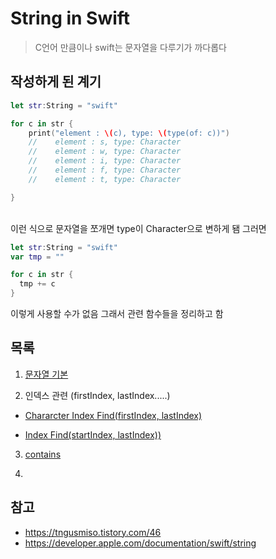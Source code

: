 # String in Swift

> C언어 만큼이나 swift는 문자열을 다루기가 까다롭다
> <br/>

## 작성하게 된 계기

```swift
let str:String = "swift"

for c in str {
    print("element : \(c), type: \(type(of: c))")
    //    element : s, type: Character
    //    element : w, type: Character
    //    element : i, type: Character
    //    element : f, type: Character
    //    element : t, type: Character

}
```

<br/>
이런 식으로 문자열을 쪼개면 type이 Character으로 변하게 됌 그러면
<br/>

```swift
let str:String = "swift"
var tmp = ""

for c in str {
  tmp += c
}
```

이렇게 사용할 수가 없음 그래서 관련 함수들을 정리하고 함
<br/>

## 목록

1. [문자열 기본]("")
   <br/>

2. 인덱스 관련 (firstIndex, lastIndex.....)

- [Chararcter Index Find(firstIndex, lastIndex)]("")
  <br/>

- [Index Find(startIndex, lastIndex))]("")
  <br/>

3. [contains]("")
   <br/>

4.

## 참고

- https://tngusmiso.tistory.com/46
  <br/>
- https://developer.apple.com/documentation/swift/string
